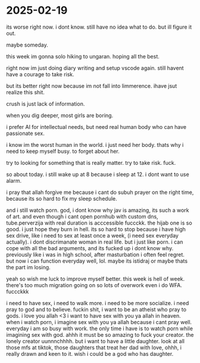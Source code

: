 # 2025-02-19

its worse right now. i dont know. still have no idea what to do. but ill figure it out. 

maybe someday. 

this week im gonna solo hiking to ungaran. hoping all the best. 

right now im just doing diary writing and setup vscode again. still havent have a courage to take risk. 

but its better right now because im not fall into limmerence. ihave jsut realize this shit. 

crush is just lack of information. 

when you dig deeper, most girls are boring. 

i prefer AI for intellectual needs, but need real human body who can have passionate sex. 

i know im the worst human in the world. i just need her body. thats why i need to keep myself busy. to forget about her. 

try to looking for something that is really matter. try to take risk. fuck.

so about today. i still wake up at 8 because i sleep at 12. i dont want to use alarm. 

i pray that allah forgive me because i cant do subuh prayer on the right time, because its so hard to fix my sleep schedule. 
 
and i still watch porn. god, i dont know why jav is amazing, its such a work of art. and even though i cant open pornhub with custom dns, tube.perverzija with real duration is acccessible fuccckk. the hijab one is so good. i just hope they burn in hell. its so hard to stop because i have high sex drive, like i need to sex at least once a week, (i need sex everyday actually). i dont discrimanate woman in real life. but i just like porn. i can cope with all the bad arguments, and its fucked up i dont know why. previously like i was in high school, after masturbation i often feel regret. but now i can function everyday well, lol. maybe its istidraj or maybe thats the part im losing.

yeah so wish me luck to improve myself better. this week is hell of week. there's too much migration going on so lots of overwork even i do WFA. fuccckkk

i need to have sex, i need to walk more. i need to be more socialize. i need pray to god and to believe. fuckin shit, i want to be an atheist who pray to gods. i love you allah <3 i want to have sex with you ya allah in heaven. when i watch porn, i imagine sex with you ya allah because i cant pray well. everyday i am so busy with work. the only time i have is to watch porn while imagining sex with god. ahhh it must be so amazing to fuck your creator. the lonely creator uunnnchhhh. but i want to have a little daughter. look at all those mfs at tiktok, those daughters that treat her dad with love, ohhh, i really drawn and keen to it. wish i could be a god who has daughter. 